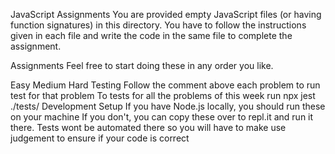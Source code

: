 JavaScript Assignments
You are provided empty JavaScript files (or having function signatures) in this directory. You have to follow the instructions given in each file and write the code in the same file to complete the assignment.

Assignments
Feel free to start doing these in any order you like.

Easy
Medium
Hard
Testing
Follow the comment above each problem to run test for that problem
To tests for all the problems of this week run npx jest ./tests/
Development Setup
If you have Node.js locally, you should run these on your machine
If you don't, you can copy these over to repl.it and run it there. Tests wont be automated there so you will have to make use judgement to ensure if your code is correct
